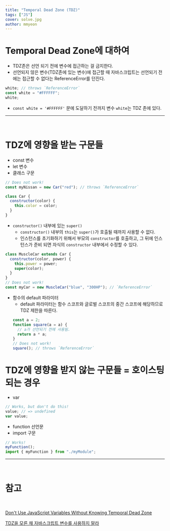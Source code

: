 ```yaml
---
title: "Temporal Dead Zone (TDZ)"
tags: ["JS"]
cover: solve.jpg
author: mmyeon
---
```


# Temporal Dead Zone에 대하여

- TDZ존은 선언 되기 전에 변수에 접근하는 걸 금지한다.
- 선언되지 않은 변수(TDZ존에 있는 변수)에 접근할 때 자바스크립트는 선언되기 전에는 접근할 수 없다는 ReferenceError를 던진다.

```jsx
white; // throws `ReferenceError`
const white = "#FFFFFF";
white;
```

- `const white = '#FFFFFF'` 문에 도달하기 전까지 변수 `white`는 TDZ 존에 있다.

---

<br>

# TDZ에 영향을 받는 구문들

- const 변수
- let 변수
- 클래스 구문

```jsx
// Does not work!
const myNissan = new Car("red"); // throws `ReferenceError`

class Car {
  constructor(color) {
    this.color = color;
  }
}
```

- `constructor()` 내부에 있는 `super()`
  - `constructor()` 내부의 `this`는 `super()`가 호출될 때까지 사용할 수 없다.
  - 인스턴스를 초기화하기 위해서 부모의 `constructor`를 호출하고, 그 뒤에 인스턴스가 준비 되면 자식의 `constructor` 내부에서 수정할 수 있다.

```jsx
class MuscleCar extends Car {
  constructor(color, power) {
    this.power = power;
    super(color);
  }
}
// Does not work!
const myCar = new MuscleCar("blue", "300HP"); // `ReferenceError`
```

- 함수의 default 파라미터
  - default 파라미터는 함수 스코프와 글로벌 스코프의 중간 스코프에 해당하므로 TDZ 제한을 따른다.
  ```jsx
  const a = 2;
  function square(a = a) {
    // a가 선언되기 전에 사용됨.
    return a * a;
  }
  // Does not work!
  square(); // throws `ReferenceError`
  ```

# TDZ에 영향을 받지 않는 구문들 = 호이스팅 되는 경우

- var

```jsx
// Works, but don't do this!
value; // => undefined
var value;
```

- function 선언문
- import 구문

```jsx
// Works!
myFunction();
import { myFunction } from "./myModule";
```

---

<br>

# 참고

<br>

[Don't Use JavaScript Variables Without Knowing Temporal Dead Zone](https://dmitripavlutin.com/javascript-variables-and-temporal-dead-zone/)

[TDZ을 모른 채 자바스크립트 변수를 사용하지 말라](https://ui.toast.com/weekly-pick/ko_20191014)
